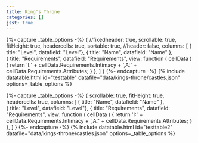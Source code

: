 ```yaml
---
title: King's Throne
categories: []
jsst: true
---
```


{%- capture _table_options -%}
{
    //fixedheader: true,
    scrollable: true,
    fitHeight: true,
    headercells: true,
    sortable: true, 
    //header: false,
    columns: [
        { title: "Level", datafield: "Level"},
        { title: "Name", datafield: "Name" },        
        { 
            title: "Requirements", 
            datafield: "Requirements",
            view: function ( cellData ) { 
                return 'I:' + cellData.Requirements.Intimacy + ',A:' + cellData.Requirements.Attributes;
            }
        },
    ]
}
{%- endcapture -%}
{% include datatable.html id="testtable" datafile="data/kings-throne/castles.json" options=_table_options %}

{%- capture _table_options -%}
{
    scrollable: true,
    fitHeight: true,
    headercells: true,
    columns: [
        { title: "Name", datafield: "Name" },        
        { title: "Level", datafield: "Level"},
        { 
            title: "Requirements", 
            datafield: "Requirements",
            view: function ( cellData ) { 
                return 'I:' + cellData.Requirements.Intimacy + ',A:' + cellData.Requirements.Attributes;
            }
        },
    ]
}
{%- endcapture -%}
{% include datatable.html id="testtable2" datafile="data/kings-throne/castles.json" options=_table_options %}
